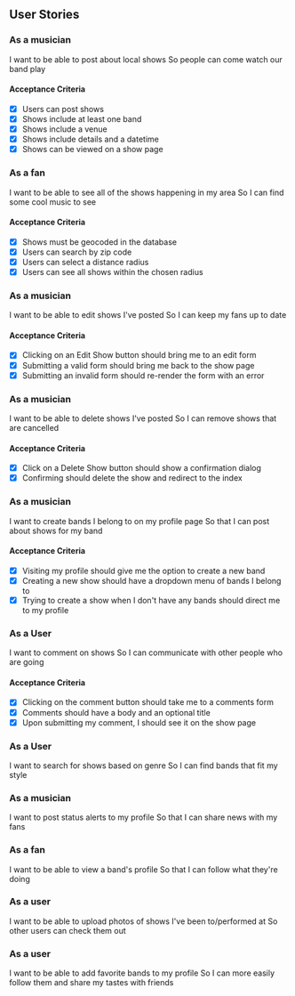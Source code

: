 ## User Stories

### As a musician
  I want to be able to post about local shows
  So people can come watch our band play

#### Acceptance Criteria
- [x] Users can post shows
- [x] Shows include at least one band
- [x] Shows include a venue
- [x] Shows include details and a datetime
- [x] Shows can be viewed on a show page

### As a fan
  I want to be able to see all of the shows happening in my area
  So I can find some cool music to see

#### Acceptance Criteria
- [x] Shows must be geocoded in the database
- [x] Users can search by zip code
- [x] Users can select a distance radius
- [x] Users can see all shows within the chosen radius

### As a musician
  I want to be able to edit shows I've posted
  So I can keep my fans up to date

#### Acceptance Criteria
- [x] Clicking on an Edit Show button should bring me to an edit form
- [x] Submitting a valid form should bring me back to the show page
- [x] Submitting an invalid form should re-render the form with an error

### As a musician
  I want to be able to delete shows I've posted
  So I can remove shows that are cancelled

#### Acceptance Criteria
- [x] Click on a Delete Show button should show a confirmation dialog
- [x] Confirming should delete the show and redirect to the index

### As a musician
  I want to create bands I belong to on my profile page
  So that I can post about shows for my band

#### Acceptance Criteria
- [x] Visiting my profile should give me the option to create a new band
- [x] Creating a new show should have a dropdown menu of bands I belong to
- [x] Trying to create a show when I don't have any bands should direct me to my profile

### As a User
  I want to comment on shows
  So I can communicate with other people who are going

#### Acceptance Criteria
- [x] Clicking on the comment button should take me to a comments form
- [x] Comments should have a body and an optional title
- [x] Upon submitting my comment, I should see it on the show page

### As a User
  I want to search for shows based on genre
  So I can find bands that fit my style

### As a musician
  I want to post status alerts to my profile
  So that I can share news with my fans

### As a fan
  I want to be able to view a band's profile
  So that I can follow what they're doing

### As a user
  I want to be able to upload photos of shows I've been to/performed at
  So other users can check them out

### As a user
  I want to be able to add favorite bands to my profile
  So I can more easily follow them and share my tastes with friends
